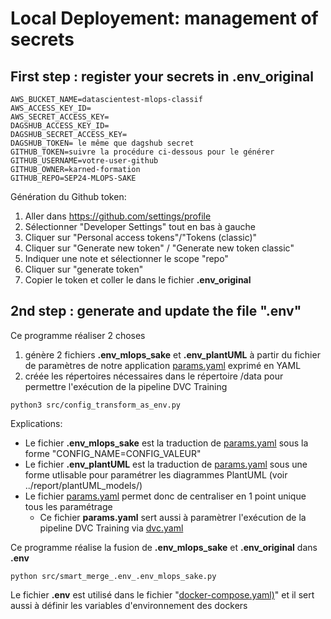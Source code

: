 # Local Deployement: management of secrets

## First step : register your secrets in **.env_original**
```
AWS_BUCKET_NAME=datascientest-mlops-classif
AWS_ACCESS_KEY_ID=
AWS_SECRET_ACCESS_KEY=
DAGSHUB_ACCESS_KEY_ID=
DAGSHUB_SECRET_ACCESS_KEY=
DAGSHUB_TOKEN= le même que dagshub secret
GITHUB_TOKEN=suivre la procédure ci-dessous pour le générer
GITHUB_USERNAME=votre-user-github
GITHUB_OWNER=karned-formation
GITHUB_REPO=SEP24-MLOPS-SAKE
```
Génération du Github token:
1) Aller dans https://github.com/settings/profile
2) Sélectionner "Developer Settings" tout en bas à gauche
3) Cliquer sur "Personal access tokens"/"Tokens (classic)"
4) Cliquer sur "Generate new token" / "Generate new token classic"
5) Indiquer une note et sélectionner le scope "repo"
6) Cliquer sur "generate token"
7) Copier le token et coller le dans le fichier **.env_original**

## 2nd step : generate and update the file "**.env**"
Ce programme réaliser 2 choses
1) génère 2 fichiers **.env_mlops_sake** et **.env_plantUML** à partir du fichier de paramètres de notre application [params.yaml](../params.yaml) exprimé en YAML
2) créée les répertoires nécessaires dans le répertoire /data pour permettre l'exécution de la pipeline DVC Training
```
python3 src/config_transform_as_env.py
```
Explications:
- Le fichier **.env_mlops_sake** est la traduction de [params.yaml](../params.yaml) sous la forme "CONFIG_NAME=CONFIG_VALEUR"
- Le fichier **.env_plantUML** est la traduction de [params.yaml](../params.yaml) sous une forme utlisable pour paramétrer les diagrammes PlantUML (voir ../report/plantUML_models/)
- Le fichier [params.yaml](../params.yaml) permet donc de centraliser en 1 point unique tous les paramétrage
    - Ce fichier **params.yaml** sert aussi à paramètrer l'exécution de la pipeline DVC Training via [dvc.yaml](../dvc.yaml)

Ce programme réalise la fusion de **.env_mlops_sake** et **.env_original** dans **.env**
```
python src/smart_merge_.env_.env_mlops_sake.py
```
Le fichier **.env** est utilisé dans le fichier "[docker-compose.yaml)](../docker-compose.yaml)" et il sert aussi à définir les variables d'environnement des dockers
